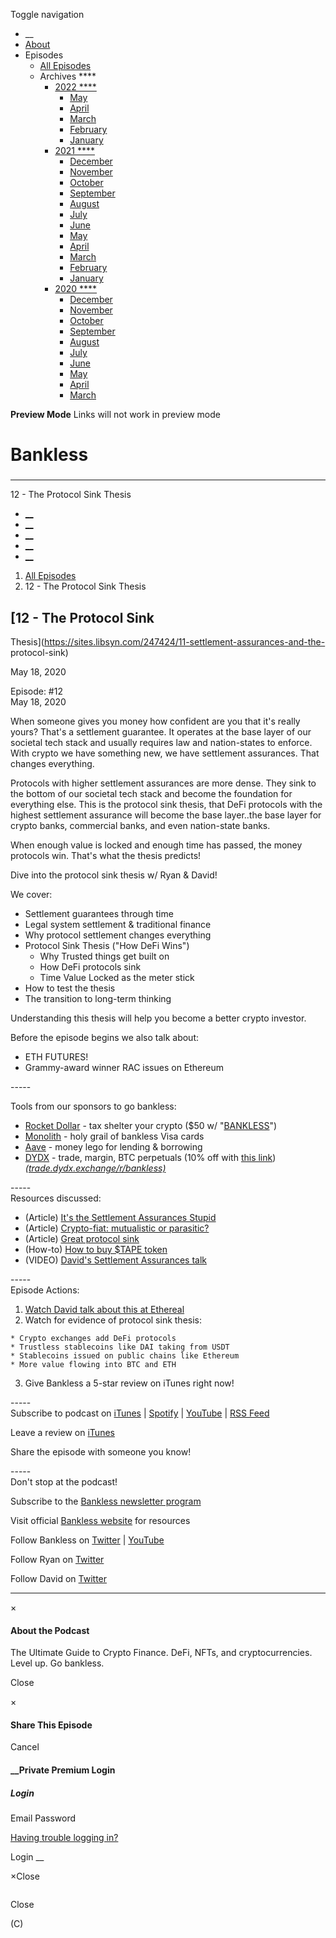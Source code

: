 Toggle navigation [](/247424 "Home Page")

  * __
  * [About]()
  * Episodes 
    * [All Episodes](/247424)
    * Archives ****
      * [2022 ****](/247424/2022)
        * [May](/247424/2022/05)
        * [April](/247424/2022/04)
        * [March](/247424/2022/03)
        * [February](/247424/2022/02)
        * [January](/247424/2022/01)
      * [2021 ****](/247424/2021)
        * [December](/247424/2021/12)
        * [November](/247424/2021/11)
        * [October](/247424/2021/10)
        * [September](/247424/2021/09)
        * [August](/247424/2021/08)
        * [July](/247424/2021/07)
        * [June](/247424/2021/06)
        * [May](/247424/2021/05)
        * [April](/247424/2021/04)
        * [March](/247424/2021/03)
        * [February](/247424/2021/02)
        * [January](/247424/2021/01)
      * [2020 ****](/247424/2020)
        * [December](/247424/2020/12)
        * [November](/247424/2020/11)
        * [October](/247424/2020/10)
        * [September](/247424/2020/09)
        * [August](/247424/2020/08)
        * [July](/247424/2020/07)
        * [June](/247424/2020/06)
        * [May](/247424/2020/05)
        * [April](/247424/2020/04)
        * [March](/247424/2020/03)

**Preview Mode** Links will not work in preview mode

# Bankless

###

* * *

12 - The Protocol Sink Thesis

  * [__](http://twitter.com/banklesshq "Visit Us on Twitter")
  * [__](mailto:ryan@mythos.capital "Email This Podcast")
  * [__](http://feeds.libsyn.com/247424/rss "Subscribe to RSS Feed")
  * [__](https://podcasts.apple.com/us/podcast/bankless/id1499409058?ls=1 "Listen on Apple Podcasts")
  * [__](https://open.spotify.com/show/41TNnXSv5ExcQSzEGLlGhy "Listen on Spotify")

  1. [All Episodes](/247424)
  2. 12 - The Protocol Sink Thesis

## [12 - The Protocol Sink
Thesis](https://sites.libsyn.com/247424/11-settlement-assurances-and-the-
protocol-sink)

May 18, 2020

Episode: #12  
May 18, 2020

When someone gives you money how confident are you that it's really yours?
That's a settlement guarantee. It operates at the base layer of our societal
tech stack and usually requires law and nation-states to enforce. With crypto
we have something new, we have settlement assurances. That changes everything.

Protocols with higher settlement assurances are more dense. They sink to the
bottom of our societal tech stack and become the foundation for everything
else. This is the protocol sink thesis, that DeFi protocols with the highest
settlement assurance will become the base layer..the base layer for crypto
banks, commercial banks, and even nation-state banks.

When enough value is locked and enough time has passed, the money protocols
win. That's what the thesis predicts!

Dive into the protocol sink thesis w/ Ryan & David!

We cover:

  * Settlement guarantees through time
  * Legal system settlement & traditional finance
  * Why protocol settlement changes everything
  * Protocol Sink Thesis ("How DeFi Wins")
    * Why Trusted things get built on
    * How DeFi protocols sink
    * Time Value Locked as the meter stick
  * How to test the thesis
  * The transition to long-term thinking

Understanding this thesis will help you become a better crypto investor.  
  

Before the episode begins we also talk about:

  * ETH FUTURES!
  * Grammy-award winner RAC issues on Ethereum

\-----

Tools from our sponsors to go bankless:

  * [Rocket Dollar](https://www.jdoqocy.com/click-9261763-13920047) \- tax shelter your crypto ($50 w/ "[BANKLESS](https://www.jdoqocy.com/click-9261763-13920047)")
  * [Monolith](https://monolith.xyz/) \- holy grail of bankless Visa cards
  * [Aave](https://aave.com/) \- money lego for lending & borrowing
  * [DYDX](https://trade.dydx.exchange/r/bankless) \- trade, margin, BTC perpetuals (10% off with [this link](https://trade.dydx.exchange/r/bankless))  
_([trade.dydx.exchange/r/bankless)](http://trade.dydx.exchange/r/bankless)_

\-----  
Resources discussed:

  * (Article) [ It's the Settlement Assurances Stupid](https://medium.com/@nic__carter/its-the-settlement-assurances-stupid-5dcd1c3f4e41)
  * (Article) [ Crypto-fiat: mutualistic or parasitic?](https://bankless.substack.com/p/crypto-fiat-mutualistic-or-parasitic)
  * (Article) [ Great protocol sink](https://bankless.substack.com/p/the-great-protocol-sink-market-monday)
  * (How-to) [How to buy $TAPE token](https://bankless.substack.com/p/how-to-buy-tape-on-zora)
  * (VIDEO) [David's Settlement Assurances talk](https://www.youtube.com/watch?v=z3ufil39z5o)

\-----  
Episode Actions:

  1. [Watch David talk about this at Ethereal ](https://www.youtube.com/watch?v=z3ufil39z5o)
  2. Watch for evidence of protocol sink thesis:  

    * Crypto exchanges add DeFi protocols
    * Trustless stablecoins like DAI taking from USDT
    * Stablecoins issued on public chains like Ethereum
    * More value flowing into BTC and ETH
  3. Give Bankless a 5-star review on iTunes right now!

\-----  
Subscribe to podcast on
[iTunes](https://podcasts.apple.com/us/podcast/bankless/id1499409058) |
[Spotify](https://open.spotify.com/show/41TNnXSv5ExcQSzEGLlGhy) |
[YouTube](https://www.youtube.com/c/bankless) | [RSS
Feed](http://podcast.banklesshq.com/)

Leave a review on
[iTunes](https://podcasts.apple.com/us/podcast/bankless/id1499409058)

Share the episode with someone you know!

\-----  
Don't stop at the podcast!

Subscribe to the [Bankless newsletter program](http://bankless.substack.com/)

Visit official [Bankless website](http://banklesshq.com/) for resources

Follow Bankless on [Twitter](https://twitter.com/BanklessHQ) |
[YouTube](https://www.youtube.com/c/bankless)

Follow Ryan on [Twitter](https://twitter.com/ryansadams)

Follow David on [Twitter](https://twitter.com/TrustlessState)

* * *

×

#### About the Podcast

The Ultimate Guide to Crypto Finance. DeFi, NFTs, and cryptocurrencies. Level
up. Go bankless.

Close

×

#### Share This Episode

Cancel

#### __Private Premium Login

##### Login

Email Password

[Having trouble logging in?](')

Login __

×Close

![]()

Close

(C)

